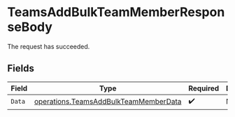 # TeamsAddBulkTeamMemberResponseBody

The request has succeeded.


## Fields

| Field                                                                                          | Type                                                                                           | Required                                                                                       | Description                                                                                    |
| ---------------------------------------------------------------------------------------------- | ---------------------------------------------------------------------------------------------- | ---------------------------------------------------------------------------------------------- | ---------------------------------------------------------------------------------------------- |
| `Data`                                                                                         | [operations.TeamsAddBulkTeamMemberData](../../models/operations/teamsaddbulkteammemberdata.md) | :heavy_check_mark:                                                                             | N/A                                                                                            |
